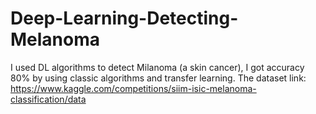 # Deep-Learning-Detecting-Melanoma
I used DL algorithms to detect Milanoma (a skin cancer), I got accuracy 80% by using classic algorithms and transfer learning.
The dataset link: https://www.kaggle.com/competitions/siim-isic-melanoma-classification/data
